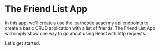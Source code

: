 # The Friend List App 

In this app, we'll create a use the learncode.academy api endpoints to create a basic CRUD application with a list of friends. The Friend List App will simply show one way to go about using React with http requests.

Let's get started. 
